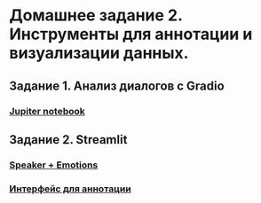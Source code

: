 # Домашнее задание 2. Инструменты для аннотации и визуализации данных.

## Задание 1. Анализ диалогов с Gradio
### [Jupiter notebook](https://github.com/kikikita/conv_AI_app_dev/blob/hw2/Part%201/HW2.ipynb)
## Задание 2. Streamlit
### [Speaker + Emotions](https://github.com/kikikita/conv_AI_app_dev/tree/hw1)
### [Интерфейс для аннотации](https://huggingface.co/spaces/kikikita/interface_for_annotations)
